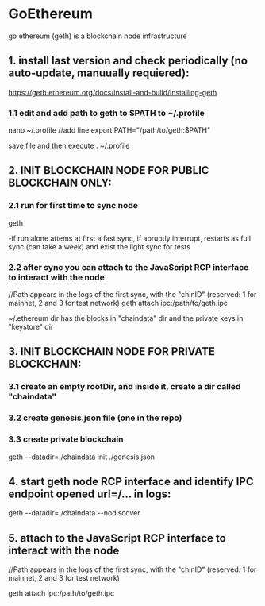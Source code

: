# GoEthereum

go ethereum (geth) is a blockchain node infrastructure

## 1. install last version and check periodically (no auto-update, manuually requiered): 

https://geth.ethereum.org/docs/install-and-build/installing-geth


### 1.1 edit and add path to geth to $PATH to ~/.profile

nano ~/.profile
//add line
export PATH="/path/to/geth:$PATH"

save file and then execute
. ~/.profile

## 2. INIT BLOCKCHAIN NODE FOR PUBLIC BLOCKCHAIN ONLY:

### 2.1 run for first time to sync node
geth

-if run alone attems at first a fast sync, if abruptly interrupt, restarts as full sync (can take a week) and exist the light sync for tests

### 2.2 after sync you can attach to the JavaScript RCP interface to interact with the node

//Path appears in the logs of the first sync, with the "chinID" (reserved: 1 for mainnet, 2 and 3 for test network)
geth attach ipc:/path/to/geth.ipc   

~/.ethereum dir has the blocks in "chaindata" dir and the private keys in "keystore" dir

## 3. INIT BLOCKCHAIN NODE FOR PRIVATE BLOCKCHAIN:

### 3.1 create an empty rootDir, and inside it, create a dir called "chaindata"

### 3.2 create genesis.json file (one in the repo)

### 3.3 create private blockchain

geth --datadir=./chaindata init ./genesis.json

## 4. start geth node RCP interface and identify IPC endpoint opened url=/... in logs:

geth --datadir=./chaindata --nodiscover

## 5. attach to the JavaScript RCP interface to interact with the node

//Path appears in the logs of the first sync, with the "chinID" (reserved: 1 for mainnet, 2 and 3 for test network)

geth attach ipc:/path/to/geth.ipc   

